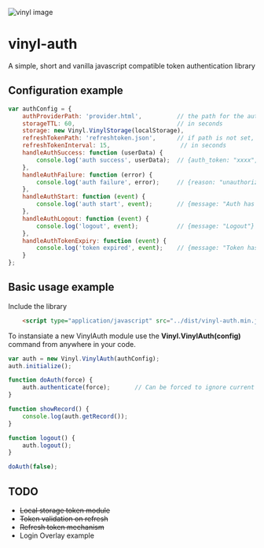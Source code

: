 ![vinyl image](http://findicons.com/files/icons/2315/default_icon/256/media_vinyl_33_1_3.png)
# vinyl-auth
A simple, short and vanilla javascript compatible token authentication library

## Configuration example
``` javascript
var authConfig = {
    authProviderPath: 'provider.html',          // the path for the auth provider page
    storageTTL: 60,                             // in seconds
    storage: new Vinyl.VinylStorage(localStorage),
    refreshTokenPath: 'refreshtoken.json',      // if path is not set, refresh token mechanism is deactivated
    refreshTokenInterval: 15,                    // in seconds
    handleAuthSuccess: function (userData) {
        console.log('auth success', userData);  // {auth_token: "xxxx", uid: "yyyy", name: "Slemp Diggler"}
    },
    handleAuthFailure: function (error) {
        console.log('auth failure', error);     // {reason: "unauthorized", errors: Array(1)}
    },
    handleAuthStart: function (event) {
        console.log('auth start', event);       // {message: "Auth has started"}
    },
    handleAuthLogout: function (event) {
        console.log('logout', event);           // {message: "Logout"}
    },
    handleAuthTokenExpiry: function (event) {
        console.log('token expired', event);    // {message: "Token has expired"}
    }
};
```

## Basic usage example
Include the library
``` html
    <script type="application/javascript" src="../dist/vinyl-auth.min.js" ></script>
```
To instansiate a new VinylAuth module use the **Vinyl.VinylAuth(config)** command from anywhere in your code.
``` javascript
var auth = new Vinyl.VinylAuth(authConfig);
auth.initialize();

function doAuth(force) {
    auth.authenticate(force);       // Can be forced to ignore current storage
}

function showRecord() {
    console.log(auth.getRecord());
}

function logout() {
    auth.logout();
}

doAuth(false);
```

## TODO
- ~~Local storage token module~~
- ~~Token validation on refresh~~
- ~~Refresh token mechanism~~
- Login Overlay example

